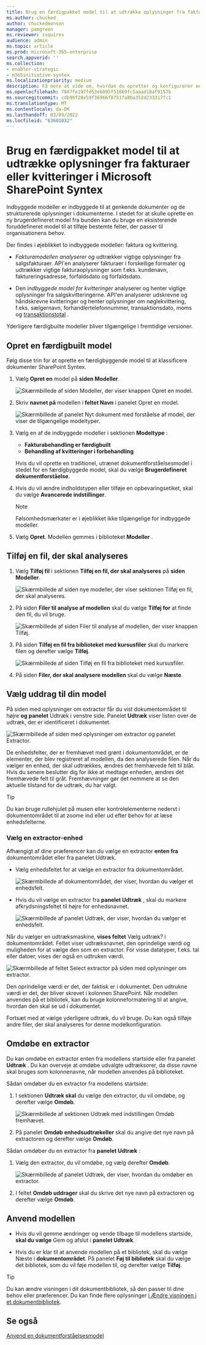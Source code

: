 ```yaml
---
title: Brug en færdigpakket model til at udtrække oplysninger fra fakturaer eller kvitteringer i Microsoft SharePoint Syntex
ms.author: chucked
author: chuckedmonson
manager: pamgreen
ms.reviewer: ssquires
audience: admin
ms.topic: article
ms.prod: microsoft-365-enterprise
search.appverid: ''
ms.collection:
- enabler-strategic
- m365initiative-syntex
ms.localizationpriority: medium
description: Få mere at vide om, hvordan du opretter og konfigurerer en færdigbyggende model SharePoint Syntex.
ms.openlocfilehash: 7867fe197fd53e6095f51869fc5aaad18af9157b
ms.sourcegitcommit: cdb90f28e59f36966f8751fa8ba352d233317fc1
ms.translationtype: MT
ms.contentlocale: da-DK
ms.lasthandoff: 03/09/2022
ms.locfileid: "63601032"
---
```

# <a name="use-a-prebuilt-model-to-extract-info-from-invoices-or-receipts-in-microsoft-sharepoint-syntex"></a>Brug en færdigpakket model til at udtrække oplysninger fra fakturaer eller kvitteringer i Microsoft SharePoint Syntex

Indbyggede modeller er indbyggede til at genkende dokumenter og de strukturerede oplysninger i dokumenterne. I stedet for at skulle oprette en ny brugerdefineret model fra bunden kan du bruge en eksisterende foruddefineret model til at tilføje bestemte felter, der passer til organisationens behov. 

Der findes i øjeblikket to indbyggede modeller: faktura og kvittering.

- *Fakturamodellen analyserer og* udtrækker vigtige oplysninger fra salgsfakturaer. API'en analyserer fakturaer i forskellige formater og [](/azure/applied-ai-services/form-recognizer/concept-invoice#field-extraction) udtrækker vigtige fakturaoplysninger som f.eks. kundenavn, faktureringsadresse, forfaldsdato og forfaldsdato.

- Den *indbyggede model for kvitteringer* analyserer og henter vigtige oplysninger fra salgskvitteringerne. API'en analyserer udskrevne og håndskrevne kvitteringer og henter oplysninger om nøglekvittering, f.eks. sælgernavn, forhandlertelefonnummer, transaktionsdato, moms og [transaktionstotal](/azure/applied-ai-services/form-recognizer/concept-receipt#field-extraction) .

Yderligere færdigbuilte modeller bliver tilgængelige i fremtidige versioner.

## <a name="create-a-prebuilt-model"></a>Opret en færdigbuilt model

Følg disse trin for at oprette en færdigbyggende model til at klassificere dokumenter SharePoint Syntex.

1. Vælg **Opret en** model på **siden Modeller**.

    ![Skærmbillede af siden Modeller, der viser knappen Opret en model.](../media/content-understanding/prebuilt-create-model-button.png) 

2. Skriv **navnet på** modellen i **feltet Navn** i panelet Opret en model.

    ![Skærmbillede af panelet Nyt dokument med forståelse af model, der viser de tilgængelige modeltyper.](../media/content-understanding/prebuilt-create-panel.png) 

3. Vælg en af de indbyggede modeller i sektionen **Modeltype** :
   - **Fakturabehandling er færdigbuilt**
   - **Behandling af kvitteringer i forbehandling**

   Hvis du vil oprette en traditionel, utrænet dokumentforståelsesmodel i stedet for en færdigbyggede model, skal du vælge **Brugerdefineret dokumentforståelse**.

4. Hvis du vil ændre indholdstypen eller tilføje en opbevaringsetiket, skal du vælge **Avancerede indstillinger**.

    > [!NOTE]
    > Følsomhedsmærkater er i øjeblikket ikke tilgængelige for indbyggede modeller.

5. Vælg **Opret**. Modellen gemmes i biblioteket **Modeller** .

## <a name="add-a-file-to-analyze"></a>Tilføj en fil, der skal analyseres

1. Vælg **Tilføj fil** i sektionen **Tilføj en fil, der skal analyseres** på **siden Modeller**.

    ![Skærmbillede af siden nye modeller, der viser sektionen Tilføj en fil, der skal analyseres.](../media/content-understanding/prebuilt-add-file-to-analyze.png) 

2. På siden **Filer til analyse af modellen** skal du vælge **Tilføj for** at finde den fil, du vil bruge.

    ![Skærmbillede af siden Filer til analyse af modellen, der viser knappen Tilføj.](../media/content-understanding/prebuilt-add-file-button.png) 

3. På siden **Tilføj en fil fra biblioteket med kursusfiler** skal du markere filen og derefter vælge **Tilføj**.

    ![Skærmbillede af siden Tilføj en fil fra biblioteket med kursusfiler.](../media/content-understanding/prebuilt-add-file-from-training-library.png) 

6. På siden **Filer, der skal analysere modellen** skal du vælge **Næste**.

## <a name="select-extractors-for-your-model"></a>Vælg uddrag til din model

På siden med oplysninger om extractor får du vist dokumentområdet til højre **og panelet** Udtræk i venstre side. Panelet **Udtræk** viser listen over de udtræk, der er identificeret i dokumentet.

   ![Skærmbillede af siden med oplysninger om extractor og panelet Extractor.](../media/content-understanding/prebuilt-extractor-details-page.png) 

De enhedsfelter, der er fremhævet med grønt i dokumentområdet, er de elementer, der blev registreret af modellen, da den analyserede filen. Når du vælger en enhed, der skal udtrækkes, ændres det fremhævede felt til blåt. Hvis du senere beslutter dig for ikke at medtage enheden, ændres det fremhævede felt til gråt. Fremhævninger gør det nemmere at se den aktuelle tilstand for de udtræk, du har valgt.

> [!TIP]
> Du kan bruge rullehjulet på musen eller kontrolelementerne nederst i dokumentområdet til at zoome ind eller ud efter behov for at læse enhedsfelterne.

### <a name="select-an-extractor-entity"></a>Vælg en extractor-enhed

Afhængigt af dine præferencer kan du vælge en extractor **enten fra** dokumentområdet eller fra panelet Udtræk.
 
- Vælg enhedsfeltet for at vælge en extractor fra dokumentområdet.

    ![Skærmbillede af dokumentområdet, der viser, hvordan du vælger et enhedsfelt.](../media/content-understanding/prebuilt-document-area-select-field.png) 

- Hvis du vil vælge en extractor fra **panelet Udtræk** , skal du markere afkrydsningsfeltet til højre for enhedsnavnet.

    ![Skærmbillede af panelet Udtræk, der viser, hvordan du vælger et enhedsfelt.](../media/content-understanding/prebuilt-extractors-panel-select-field.png) 

Når du vælger en udtræksmaskine, **vises feltet** Vælg udtræk? i dokumentområdet. Feltet viser udtræksnavnet, den oprindelige værdi og muligheden for at vælge den som en extractor. For visse datatyper, f.eks. tal eller datoer, vises der også en udtruken værdi.

   ![Skærmbillede af feltet Select extractor på siden med oplysninger om extractor.](../media/content-understanding/prebuilt-select-distractor-box.png) 

Den oprindelige værdi er det, der faktisk er i dokumentet. Den udtrukne værdi er det, der bliver skrevet i kolonnen SharePoint. Når modellen anvendes på et bibliotek, kan du bruge kolonneformatering til at angive, hvordan den skal se ud i dokumentet.

Fortsæt med at vælge yderligere udtræk, du vil bruge. Du kan også tilføje andre filer, der skal analyseres for denne modelkonfiguration.

## <a name="rename-an-extractor"></a>Omdøbe en extractor

Du kan omdøbe en extractor enten fra modellens startside eller fra panelet **Udtræk** . Du kan overveje at omdøbe udvalgte udtræksorer, da disse navne skal bruges som kolonnenavne, når modellen anvendes på biblioteket.

Sådan omdøber du en extractor fra modellens startside:

1. I sektionen **Udtræk skal** du vælge den extractor, du vil omdøbe, og derefter vælge **Omdøb**.

    ![Skærmbillede af sektionen Udtræk med indstillingen Omdøb fremhævet.](../media/content-understanding/prebuilt-model-page-rename-extractor.png) 

2. På panelet **Omdøb enhedsudtrækeller** skal du angive det nye navn på extractoren og derefter vælge **Omdøb**.

Sådan omdøber du en extractor fra **panelet Udtræk** :

1. Vælg den extractor, du vil omdøbe, og vælg derefter **Omdøb**.

    ![Skærmbillede af panelet Udtræk, der viser, hvordan du omdøber en extractor.](../media/content-understanding/prebuilt-extractors-panel-rename-field.png) 

2. I feltet **Omdøb uddrager** skal du skrive det nye navn på extractoren og derefter vælge **Omdøb**.

## <a name="apply-the-model"></a>Anvend modellen

- Hvis du vil gemme ændringer og vende tilbage til modellens startside, **skal du vælge** Gem og afslut i **panelet Udtræk**.

- Hvis du er klar til at anvende modellen på et bibliotek, skal du vælge Næste i **dokumentområdet**. På panelet **Føj til bibliotek** skal du vælge det bibliotek, som du vil føje modellen til, og derefter vælge **Tilføj**.

> [!TIP]
> Du kan ændre visningen i dit dokumentbibliotek, så den passer til dine behov eller præferencer. Du kan finde flere oplysninger [i Ændre visningen i et dokumentbibliotek](apply-a-model.md#change-the-view-in-a-document-library).

## <a name="see-also"></a>Se også

[Anvend en dokumentforståelsesmodel](apply-a-model.md)